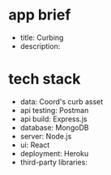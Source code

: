 <!-- markdownlint-disable MD025-->

# app brief

- title: Curbing
- description:

# tech stack

- data: Coord's curb asset
- api testing: Postman
- api build: Express.js
- database: MongoDB
- server: Node.js
- ui: React
- deployment: Heroku
- third-party libraries:
